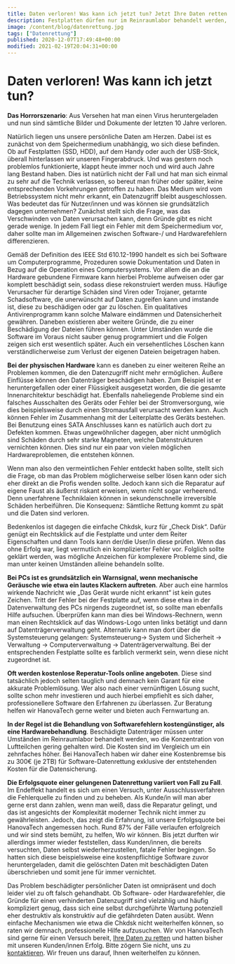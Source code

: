 ```yaml
---
title: Daten verloren! Was kann ich jetzt tun? Jetzt Ihre Daten retten
description: Fest­platten dürfen nur im Rein­raum­labor behandelt werden, denn bereits das Ein­dringen Staub­partikel kann endgültige Schäden ver­ursachen
image: /content/blog/datenrettung.jpg
tags: ["Datenrettung"]
published: 2020-12-07T17:49:48+00:00
modified: 2021-02-19T20:04:31+00:00
---
```


# Daten verloren! Was kann ich jetzt tun?

**Das Horrorszenario**: Aus Versehen hat man einen Virus heruntergeladen und nun sind sämtliche Bilder und Dokumente der letzten 10 Jahre verloren.

Natürlich liegen uns unsere persönliche Daten am Herzen. Dabei ist es zunächst von dem Speichermedium unabhängig, wo sich diese befinden. Ob auf Festplatten (SSD, HDD), auf dem Handy oder auch der USB-Stick, überall hinterlassen wir unseren Fingerabdruck. Und was gestern noch problemlos funktionierte, klappt heute immer noch und wird auch Jahre lang Bestand haben. Dies ist natürlich nicht der Fall und hat man sich einmal zu sehr auf die Technik verlassen, so bereut man früher oder später, keine entsprechenden Vorkehrungen getroffen zu haben. Das Medium wird vom Betriebssystem nicht mehr erkannt, ein Datenzugriff bleibt ausgeschlossen. Was bedeutet das für Nutzer/innen und was können sie grundsätzlich dagegen unternehmen? Zunächst stellt sich die Frage, was das Verschwinden von Daten verursachen kann, denn Gründe gibt es nicht gerade wenige. In jedem Fall liegt ein Fehler mit dem Speichermedium vor, daher sollte man im Allgemeinen zwischen Software-/ und Hardwarefehlern differenzieren.

Gemäß der Definition des IEEE Std 610.12-1990 handelt es sich bei Software um Computerprogramme, Prozeduren sowie Dokumentation und Daten in Bezug auf die Operation eines Computersystems. Vor allem die an die Hardware gebundene Firmware kann hierbei Probleme aufweisen oder gar komplett beschädigt sein, sodass diese rekonstruiert werden muss. Häufige Verursacher für derartige Schäden sind Viren oder Trojaner, getarnte Schadsoftware, die unerwünscht auf Daten zugreifen kann und imstande ist, diese zu beschädigen oder gar zu löschen. Ein qualitatives Antivirenprogramm kann solche Malware eindämmen und Datensicherheit gewähren. Daneben existieren aber weitere Gründe, die zu einer Beschädigung der Dateien führen können. Unter Umständen wurde die Software im Voraus nicht sauber genug programmiert und die Folgen zeigen sich erst wesentlich später. Auch ein versehentliches Löschen kann verständlicherweise zum Verlust der eigenen Dateien beigetragen haben.

**Bei der physischen Hardware** kann es daneben zu einer weiteren Reihe an Problemen kommen, die den Datenzugriff nicht mehr ermöglichen.  Äußere Einflüsse können den Datenträger beschädigen haben. Zum Beispiel ist er heruntergefallen oder einer Flüssigkeit ausgesetzt worden, die die gesamte Innenarchitektur beschädigt hat. Ebenfalls naheliegende Probleme sind ein falsches Ausschalten des Geräts oder Fehler bei der Stromversorgung, wie dies beispielsweise durch einen Stromausfall verursacht werden kann. Auch können Fehler im Zusammenhang mit der Leiterplatte des Geräts bestehen. Bei Benutzung eines SATA Anschlusses kann es natürlich auch dort zu Defekten kommen. Etwas ungewöhnlicher dagegen, aber nicht unmöglich sind Schäden durch sehr starke Magneten, welche Datenstrukturen vernichten können. Dies sind nur ein paar von vielen möglichen Hardwareproblemen, die entstehen können.

Wenn man also den vermeintlichen Fehler entdeckt haben sollte, stellt sich die Frage, ob man das Problem möglicherweise selber lösen kann oder sich eher direkt an die Profis wenden sollte. Jedoch kann sich die Reparatur auf eigene Faust als äußerst riskant erweisen, wenn nicht sogar verheerend. Denn unerfahrene Techniklaien können in sekundenschnelle irreversible Schäden herbeiführen. Die Konsequenz: Sämtliche Rettung kommt zu spät und die Daten sind verloren.

Bedenkenlos ist dagegen die einfache Chkdsk, kurz für „Check Disk“. Dafür genügt ein Rechtsklick auf die Festplatte und unter dem Reiter Eigenschaften und dann Tools kann der/die User/in diese prüfen. Wenn das ohne Erfolg war, liegt vermutlich ein komplizierter Fehler vor. Folglich sollte geklärt werden, was mögliche Anzeichen für komplexere Probleme sind, die man unter keinen Umständen alleine behandeln sollte.

**Bei PCs ist es grundsätzlich ein Warnsignal, wenn mechanische Geräusche wie etwa ein lautes Klackern auftreten**. Aber auch eine harmlos wirkende Nachricht wie „Das Gerät wurde nicht erkannt“ ist kein gutes Zeichen. Tritt der Fehler bei der Festplatte auf, wenn diese etwa in der Datenverwaltung des PCs nirgends zugeordnet ist, so sollte man ebenfalls Hilfe aufsuchen. Überprüfen kann man dies bei Windows-Rechnern, wenn man einen Rechtsklick auf das Windows-Logo unten links betätigt und dann auf Datenträgerverwaltung geht. Alternativ kann man dort über die Systemsteuerung gelangen: Systemsteuerung→ System und Sicherheit → Verwaltung → Computerverwaltung → Datenträgerverwaltung. Bei der entsprechenden Festplatte sollte es farblich vermerkt sein, wenn diese nicht zugeordnet ist.

**Oft werden kostenlose Reperatur-Tools online angeboten**. Diese sind tatsächlich jedoch selten tauglich und demnach kein Garant für eine akkurate Problemlösung. Wer also nach einer vernünftigen Lösung sucht, sollte schon mehr investieren und auch hierbei empfiehlt es sich daher, professionellere Software den Erfahrenen zu überlassen. Zur Beratung helfen wir HanovaTech gerne weiter und bieten auch Fernwartung an.  

**In der Regel ist die Behandlung von Softwarefehlern kostengünstiger, als eine Hardwarebehandlung**. Beschädigte Datenträger müssen unter Umständen im Reinraumlabor behandelt werden, wo die Konzentration von Luftteilchen gering gehalten wird. Die Kosten sind im Vergleich um ein zehnfaches höher. Bei HanovaTech haben wir daher eine Kostenbremse bis zu 300€ (je 2TB) für Software-Datenrettung exklusive der entstehenden Kosten für die Datensicherung.

**Die Erfolgsquote einer gelungenen Datenrettung variiert von Fall zu Fall**. Im Endeffekt handelt es sich um einen Versuch, unter Ausschlussverfahren die Fehlerquelle zu finden und zu beheben. Als Kunde/in will man aber gerne erst dann zahlen, wenn man weiß, dass die Reparatur gelingt, und das ist angesichts der Komplexität moderner Technik nicht immer zu gewährleisten. Jedoch, das zeigt die Erfahrung, ist unsere Erfolgsquote bei HanovaTech angemessen hoch. Rund 87% der Fälle verlaufen erfolgreich und wir sind stets bemüht, zu helfen, Wo wir können. Bis jetzt durften wir allerdings immer wieder feststellen, dass Kunden/innen, die bereits versuchten, Daten selbst wiederherzustellen, fatale Fehler begingen. So hatten sich diese beispielsweise eine kostenpflichtige Software zuvor heruntergeladen, damit die gelöschten Daten mit beschädigten Daten überschrieben und somit jene für immer vernichtet. 

Das Problem beschädigter persönlicher Daten ist omnipräsent und doch leider viel zu oft falsch gehandhabt. Ob Software- oder Hardwarefehler, die Gründe für einen verhinderten Datenzugriff sind vielzählig und häufig kompliziert genug, dass sich eine selbst durchgeführte Wartung potenziell eher destruktiv als konstruktiv auf die gefährdeten Daten ausübt. Wenn einfache Mechanismen wie etwa die Chkdsk nicht weiterhelfen können, so raten wir demnach, professionelle Hilfe aufzusuchen. Wir von HanovaTech sind gerne für einen Versuch bereit, [Ihre Daten zu retten](/repair/datenrettung) und hatten bisher mit unseren Kunden/innen Erfolg. Bitte zögern Sie nicht, uns zu [kontaktieren](/repair/kontakt/datenrettung). Wir freuen uns darauf, Ihnen weiterhelfen zu können.